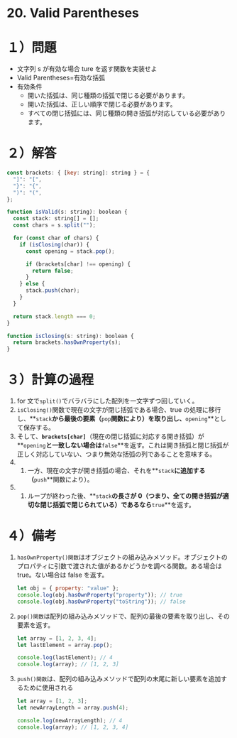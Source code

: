 # **20. Valid Parentheses**

# １）問題

- 文字列 s が有効な場合 ture を返す関数を実装せよ
- Valid Parentheses=有効な括弧
- 有効条件
  - 開いた括弧は、同じ種類の括弧で閉じる必要があります。
  - 開いた括弧は、正しい順序で閉じる必要があります。
  - すべての閉じ括弧には、同じ種類の開き括弧が対応している必要があります。

# ２）解答

```jsx
const brackets: { [key: string]: string } = {
  "]": "[",
  "}": "{",
  ")": "(",
};

function isValid(s: string): boolean {
  const stack: string[] = [];
  const chars = s.split("");

  for (const char of chars) {
    if (isClosing(char)) {
      const opening = stack.pop();

      if (brackets[char] !== opening) {
        return false;
      }
    } else {
      stack.push(char);
    }
  }

  return stack.length === 0;
}

function isClosing(s: string): boolean {
  return brackets.hasOwnProperty(s);
}
```

# ３）計算の過程

1. for 文で`split()`でバラバラにした配列を一文字ずつ回していく。
2. `isClosing()`関数で現在の文字が閉じ括弧である場合、true の処理に移行し、**`stack`**から最後の要素（**`pop`**関数により）を取り出し、**`opening`**として保存する。
3. そして、**`brackets[char]`**（現在の閉じ括弧に対応する開き括弧）が**`opening`**と一致しない場合は**`false`**を返す。これは開き括弧と閉じ括弧が正しく対応していない、つまり無効な括弧の列であることを意味する。
4. 1. 一方、現在の文字が開き括弧の場合、それを**`stack`**に追加する（**`push`**関数により）。
5. 1. ループが終わった後、**`stack`**の長さが 0（つまり、全ての開き括弧が適切な閉じ括弧で閉じられている）であるなら**`true`**を返す。

# ４）備考

1. `hasOwnProperty()関数`はオブジェクトの組み込みメソッド。オブジェクトのプロパティに引数で渡された値があるかどうかを調べる関数。ある場合は true。ない場合は false を返す。

   ```jsx
   let obj = { property: "value" };
   console.log(obj.hasOwnProperty("property")); // true
   console.log(obj.hasOwnProperty("toString")); // false
   ```

2. `pop()関数`は配列の組み込みメソッドで、配列の最後の要素を取り出し、その要素を返す。

   ```jsx
   let array = [1, 2, 3, 4];
   let lastElement = array.pop();

   console.log(lastElement); // 4
   console.log(array); // [1, 2, 3]
   ```

3. `push()関数`は、配列の組み込みメソッドで配列の末尾に新しい要素を追加するために使用される

   ```jsx
   let array = [1, 2, 3];
   let newArrayLength = array.push(4);

   console.log(newArrayLength); // 4
   console.log(array); // [1, 2, 3, 4]
   ```
